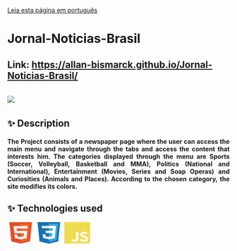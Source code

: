 <a href="README_portuguese.md" target="_blank">Leia esta página em português<a/> 

# Jornal-Noticias-Brasil
## Link: https://allan-bismarck.github.io/Jornal-Noticias-Brasil/

## <img src="gif.gif" width="auto" height="auto"/>
## ✨ Description

#### <p align="justify">The Project consists of a newspaper page where the user can access the main menu and navigate through the tabs and access the content that interests him. The categories displayed through the menu are Sports (Soccer, Volleyball, Basketball and MMA), Politics (National and International), Entertainment (Movies, Series and Soap Operas) and Curiosities (Animals and Places). According to the chosen category, the site modifies its colors.</p>


## ✨ Technologies used 
<div style="display: inline_block">
  <img align="center" alt="Allan-HTML" height="50" width="60" src="https://raw.githubusercontent.com/devicons/devicon/master/icons/html5/html5-original.svg">
  <img align="center" alt="Allan-CSS" height="50" width="60" src="https://raw.githubusercontent.com/devicons/devicon/master/icons/css3/css3-original.svg">
  <img align="center" alt="Allan-Js" height="50" width="60" src="https://raw.githubusercontent.com/devicons/devicon/master/icons/javascript/javascript-plain.svg">
</div>
